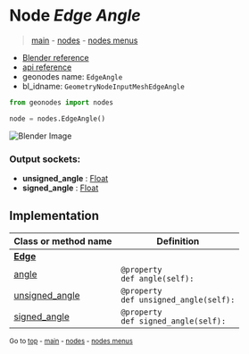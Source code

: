 # Node *Edge Angle*

> [main](../index.md) - [nodes](nodes.md) - [nodes menus](nodes_menus.md)

- [Blender reference](https://docs.blender.org/manual/en/latest/modeling/geometry_nodes/mesh/edge_angle.html)
- [api reference](https://docs.blender.org/api/current/bpy.types.GeometryNodeInputMeshEdgeAngle.html)
- geonodes name: `EdgeAngle`
- bl_idname: `GeometryNodeInputMeshEdgeAngle`

```python
from geonodes import nodes

node = nodes.EdgeAngle()
```

![Blender Image](https://docs.blender.org/manual/en/latest/_images/node-types_GeometryNodeInputMeshEdgeAngle.webp)

### Output sockets:

- **unsigned_angle** : [Float](Float.md)
- **signed_angle** : [Float](Float.md)

## Implementation

| Class or method name | Definition |
|----------------------|------------|
| **[Edge](Edge.md)** |
| [angle](Edge.md#angle-property) | `@property`<br> `def angle(self):` |
| [unsigned_angle](Edge.md#unsigned_angle-property) | `@property`<br> `def unsigned_angle(self):` |
| [signed_angle](Edge.md#signed_angle-property) | `@property`<br> `def signed_angle(self):` |

<sub>Go to [top](#node-Edge-Angle) - [main](../index.md) - [nodes](nodes.md) - [nodes menus](nodes_menus.md)</sub>


